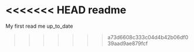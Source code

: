 <<<<<<< HEAD
readme
=======
My first read me up_to_date
>>>>>>> a73d6608c333c04d4b42b06df039aad9ae879fcf
